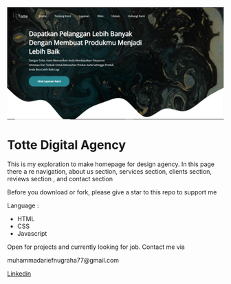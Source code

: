 <img src="asset/readme.png">
<h1>Totte Digital Agency</h1>
<p>This is my exploration to make homepage for design agency. In this page there a re navigation, about us section, services section, clients section, reviews section , and contact section</p>
<p>Before you download or fork, please give a star to this repo to support me</p>
<p>Language :</p>
<ul>
<li>HTML</li>
<li>CSS</li>
<li>Javascript</li>
</ul>
<p>Open for projects and currently looking for job. Contact me via</p>
<p>muhammadariefnugraha77@gmail.com</p>
<a href="https://www.linkedin.com/in/arief-nugraha">Linkedin</a>